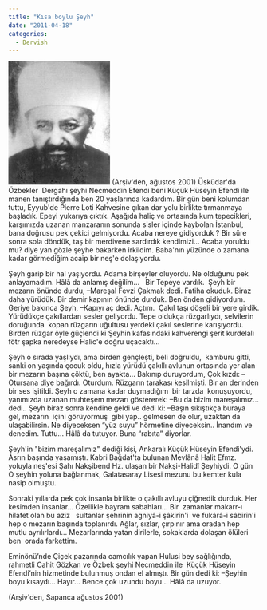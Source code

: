 ```yaml
---
title: "Kısa boylu Şeyh"
date: "2011-04-18"
categories: 
  - Dervish
---
```


[![hus.jpg](../uploads/2011/04/hus.jpg)](../uploads/2011/04/hus.jpg "hus.jpg") (Arşiv'den, ağustos 2001) Üsküdar'da Özbekler  Dergahı şeyhi Necmeddin Efendi beni Küçük Hüseyin Efendi ile manen tanıştırdığında ben 20 yaşlarında kadardım. Bir gün beni kolumdan tuttu, Eyyub'de Pierre Loti Kahvesine çıkan dar yolu birlikte tırmanmaya başladık. Epeyi yukarıya çıktık. Aşağıda haliç ve ortasında kum tepecikleri, karşımızda uzanan manzaranın sonunda sisler içinde kaybolan İstanbul, bana doğrusu pek çekici gelmiyordu. Acaba nereye gidiyorduk ? Bir süre sonra sola döndük, taş bir merdivene sardırdık kendimizi... Acaba yoruldu mu? diye yan gözle şeyhe bakarken irkildim. Baba'nın yüzünde o zamana kadar görmediğim acaip bir neş'e dolaşıyordu.

Şeyh garip bir hal yaşıyordu. Adama birşeyler oluyordu. Ne olduğunu pek anlayamadım. Hâlâ da anlamış değilim...   Bir Tepeye vardık.  Şeyh bir mezarın önünde durdu, –Mareşal Fevzi Çakmak dedi. Fatiha okuduk. Biraz daha yürüdük. Bir demir kapının önünde durduk. Ben önden gidiyordum. Geriye bakınca Şeyh, –Kapıyı aç dedi. Açtım.  Çakıl taşı döşeli bir yere girdik. Yürüdükçe çakıllardan sesler geliyordu. Tepe oldukça rüzgarlıydı, selvilerin doruğunda  kopan rüzgarın uğultusu yerdeki çakıl seslerine karışıyordu.  Birden rüzgar öyle güçlendi ki Şeyhin kafasındaki kahverengi şerit kurdelalı  fötr şapka neredeyse Halic'e doğru uçacaktı...

Şeyh o sırada yaşlıydı, ama birden gençleşti, beli doğruldu,  kamburu gitti, sanki on yaşında çocuk oldu, hızla yürüdü çakıllı avlunun ortasında yer alan bir mezarın başına çöktü, ben ayakta... Bakınıp duruyordum, Çok kızdı: –Otursana diye bağırdı. Oturdum. Rüzgarın tarakası kesilmişti. Bir an derinden bir ses işitildi. Şeyh o zamana kadar duymadığım  bir tarzda  konuşuyordu, yanımızda uzanan muhteşem mezarı göstererek: –Bu da bizim mareşalımız... dedi.. Şeyh biraz sonra kendine geldi ve dedi ki: –Başın sıkıştıkça buraya gel, mezarın  içini görüyormuş  gibi yap.. gelmesen de olur, uzaktan da ulaşabilirsin. Ne diyeceksen “yüz suyu” hörmetine diyeceksin.. İnandım ve denedim. Tuttu... Hâlâ da tutuyor. Buna “rabıta” diyorlar.

Şeyh'in "bizim mareşalımız" dediği kişi, Ankaralı Küçük Hüseyin Efendi'ydi. Asrın başında yaşamıştı. Kabri Bağdat'ta bulunan Mevlânâ Halit Efmz. yoluyla neş'esi Şahı Nakşibend Hz. ulaşan bir Nakşi-Halidî Şeyhiydi. O gün O şeyhin yoluna bağlanmak, Galatasaray Lisesi mezunu bu kemter kula nasip olmuştu.

Sonraki yıllarda pek çok insanla birlikte o çakıllı avluyu çiğnedik durduk. Her kesimden insanlar... Özellikle bayram sabahları... Bir  zamanlar makarr-ı hilafet olan bu aziz   sultanlar şehrinin agniyâ-i şâkirîn'i  ve fukârâ-i sâbirîn'i hep o mezarın başında toplanırdı. Ağlar, sızlar, çırpınır ama oradan hep mutlu ayrılırlardı... Mezarlarında yatan dirilerle, sokaklarda dolaşan ölüleri ben  orada farkettim.

Eminönü’nde Çiçek pazarında camcılık yapan Hulusi bey sağlığında,  rahmetli Cahit Gözkan ve Özbek şeyhi Necmeddin ile  Küçük Hüseyin Efendi’nin hizmetinde bulunmuş ondan el almıştı. Bir gün dedi ki: –Şeyhin boyu kısaydı... Hayır... Bence çok uzundu boyu... Hâlâ da uzuyor.

(Arşiv'den, Sapanca ağustos 2001)

